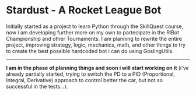 # Stardust - A Rocket League Bot

Initially started as a project to learn Python through the SkillQuest course, now i am developing further more on my own to partecipate in the RlBot Championship and other Tournaments.
I am planning to rewrite the entire project, improving strategy, logic, mechanics, math, and other things to try to create the best possible hardcoded bot i can do using GoslingUtils.

---

**I am in the phase of planning things and soon i will start working on it** (i've already partially started, trying to switch the PD to a PID (Proportional, Integral, Derivative) approach to control better the car, 
but not so successful in the tests...).
